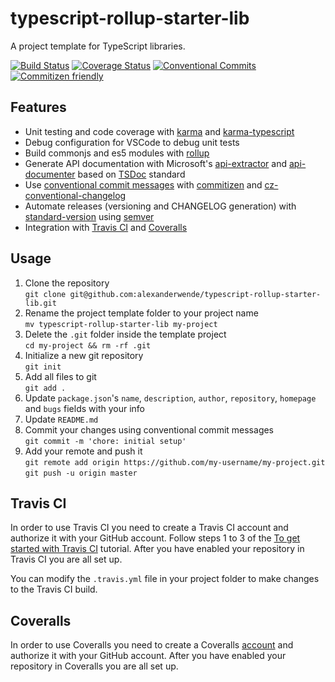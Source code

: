 # typescript-rollup-starter-lib
A project template for TypeScript libraries.

[![Build Status](https://travis-ci.org/alexanderwende/typescript-rollup-starter-lib.svg?branch=master)](https://travis-ci.org/alexanderwende/typescript-rollup-starter-lib)
[![Coverage Status](https://coveralls.io/repos/github/alexanderwende/typescript-rollup-starter-lib/badge.svg?branch=master)](https://coveralls.io/github/alexanderwende/typescript-rollup-starter-lib?branch=master)
[![Conventional Commits](https://img.shields.io/badge/Conventional%20Commits-1.0.0-yellow.svg)](https://conventionalcommits.org)
[![Commitizen friendly](https://img.shields.io/badge/commitizen-friendly-brightgreen.svg)](http://commitizen.github.io/cz-cli/)

## Features

* Unit testing and code coverage with [karma](http://karma-runner.github.io/) and [karma-typescript](https://www.npmjs.com/package/karma-typescript)
* Debug configuration for VSCode to debug unit tests
* Build commonjs and es5 modules with [rollup](https://rollupjs.org/)
* Generate API documentation with Microsoft's [api-extractor](https://github.com/Microsoft/web-build-tools/tree/master/apps/api-extractor) and [api-documenter](https://github.com/Microsoft/web-build-tools/tree/master/apps/api-documenter) based on [TSDoc](https://github.com/Microsoft/tsdoc) standard
* Use [conventional commit messages](https://conventionalcommits.org/) with [commitizen](https://github.com/commitizen/cz-cli) and [cz-conventional-changelog](https://github.com/commitizen/cz-conventional-changelog)
* Automate releases (versioning and CHANGELOG generation) with [standard-version](https://github.com/conventional-changelog/standard-version) using [semver](https://semver.org/)
* Integration with [Travis CI](https://travis-ci.org/) and [Coveralls](https://coveralls.io/)

## Usage

1. Clone the repository  
`git clone git@github.com:alexanderwende/typescript-rollup-starter-lib.git`
2. Rename the project template folder to your project name  
`mv typescript-rollup-starter-lib my-project`
3. Delete the `.git` folder inside the template project  
`cd my-project && rm -rf .git`
4. Initialize a new git repository  
`git init`
5. Add all files to git  
`git add .`
6. Update `package.json`'s `name`, `description`, `author`, `repository`, `homepage` and `bugs` fields with your info
7. Update `README.md`
8. Commit your changes using conventional commit messages  
`git commit -m 'chore: initial setup'`
9. Add your remote and push it  
`git remote add origin https://github.com/my-username/my-project.git`  
`git push -u origin master`

## Travis CI

In order to use Travis CI you need to create a Travis CI account and authorize it with your GitHub account. Follow steps 1 to 3 of the [To get started with Travis CI](https://docs.travis-ci.com/user/tutorial/#to-get-started-with-travis-ci) tutorial. After you have enabled your repository in Travis CI you are all set up. 

You can modify the `.travis.yml` file in your project folder to make changes to the Travis CI build.

## Coveralls

In order to use Coveralls you need to create a Coveralls [account](https://docs.coveralls.io/) and authorize it with your GitHub account. After you have enabled your repository in Coveralls you are all set up.
